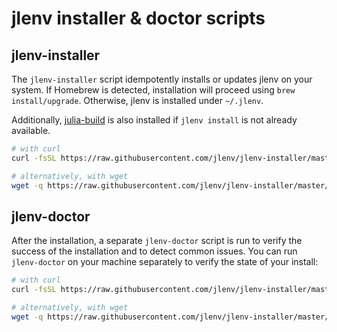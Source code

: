 # jlenv installer & doctor scripts

## jlenv-installer

The `jlenv-installer` script idempotently installs or updates jlenv on your
system. If Homebrew is detected, installation will proceed using `brew
install/upgrade`. Otherwise, jlenv is installed under `~/.jlenv`.

Additionally, [julia-build](https://github.com/jlenv/julia-build#readme) is also
installed if `jlenv install` is not already available.

```sh
# with curl
curl -fsSL https://raw.githubusercontent.com/jlenv/jlenv-installer/master/libexec/jlenv-installer | bash

# alternatively, with wget
wget -q https://raw.githubusercontent.com/jlenv/jlenv-installer/master/libexec/jlenv-installer -O- | bash
```

## jlenv-doctor

After the installation, a separate `jlenv-doctor` script is run to verify the
success of the installation and to detect common issues. You can run
`jlenv-doctor` on your machine separately to verify the state of your install:

```sh
# with curl
curl -fsSL https://raw.githubusercontent.com/jlenv/jlenv-installer/master/libexec/jlenv-doctor | bash

# alternatively, with wget
wget -q https://raw.githubusercontent.com/jlenv/jlenv-installer/master/libexec/jlenv-doctor -O- | bash
```
